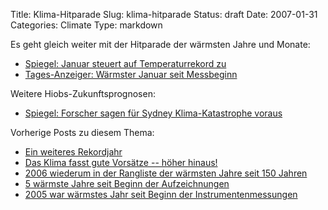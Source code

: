Title: Klima-Hitparade
Slug: klima-hitparade
Status: draft
Date: 2007-01-31
Categories: Climate
Type: markdown

Es geht gleich weiter mit der Hitparade der wärmsten Jahre und Monate:

- [Spiegel: Januar steuert auf Temperaturrekord zu](http://www.spiegel.de/wissenschaft/natur/0%2C1518%2C463233%2C00.html)
- [Tages-Anzeiger: Wärmster Januar seit Messbeginn](http://www.tagesanzeiger.ch/dyn/news/schweiz/714571.html)

Weitere Hiobs-Zukunftsprognosen:

- [Spiegel: Forscher sagen für Sydney Klima-Katastrophe voraus](http://www.spiegel.de/wissenschaft/natur/0%2C1518%2C463444%2C00.html)

Vorherige Posts zu diesem Thema:

- [Ein weiteres Rekordjahr](http://spinlock.ch/blog/2007/01/10/ein-weiteres-rekordjahr/)
- [Das Klima fasst gute Vorsätze -- höher hinaus!](http://spinlock.ch/blog/2007/01/04/das-klima-fasst-sich-gute-vorsatze-hoher-hinaus/)
- [2006 wiederum in der Rangliste der wärmsten Jahre seit 150 Jahren](http://spinlock.ch/blog/2007/01/02/2006-wiederum-in-der-rangliste-der-warmsten-jahre-seit-150-jahren/)
- [5 wärmste Jahre seit Beginn der Aufzeichnungen](http://spinlock.ch/blog/2006/01/25/5-warmste-jahre-seit-beginn-der-aufzeichnungen/)
- [2005 war wärmstes Jahr seit Beginn der Instrumentenmessungen](http://spinlock.ch/blog/2005/12/18/2005-war-warmstes-jahr-seit-beginn-der-instrumentenmessungen/)
